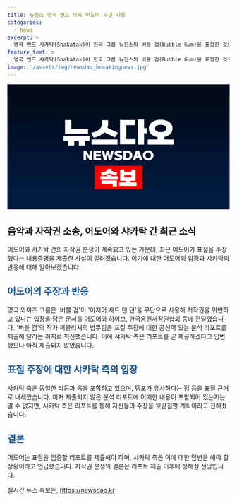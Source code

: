 ```yaml
---
title: 뉴진스 영국 밴드 의혹 어도어 무단 사용
categories:
  - News
excerpt: >
  영국 밴드 샤카탁(Shakatak)이 한국 그룹 뉴진스의 버블 검(Bubble Gum)을 표절한 것으로 주장되고 있습니다. 뉴진스 소속사 어도어는 이를 부인하며 증거를 요구하고, 샤카탁의 노래와 유사점을 들어 표절을 주장했습니다. 이에 뉴진스 측은 샤카탁의 작곡을 무단 사용하지 않았다고 주장하며 증거를 요청했지만, 샤카탁 측은 아직 리포트를 제출하지 않았습니다. 이에 어도어는 표절을 입증할 샤카탁의 리포트를 기다리고 있으며, 샤카탁 측은 이에 대해 즉각 대응해야 한다고 밝혔습니다. (사진=어도어 제공)
feature_text: >
  영국 밴드 샤카탁(Shakatak)이 한국 그룹 뉴진스의 버블 검(Bubble Gum)을 표절한 것으로 주장되고 있습니다. 뉴진스 소속사 어도어는 이를 부인하며 증거를 요구하고, 샤카탁의 노래와 유사점을 들어 표절을 주장했습니다. 이에 뉴진스 측은 샤카탁의 작곡을 무단 사용하지 않았다고 주장하며 증거를 요청했지만, 샤카탁 측은 아직 리포트를 제출하지 않았습니다. 이에 어도어는 표절을 입증할 샤카탁의 리포트를 기다리고 있으며, 샤카탁 측은 이에 대해 즉각 대응해야 한다고 밝혔습니다. (사진=어도어 제공)
image: '/assets/img/newsdao_breakingnews.jpg'
---
```


<p><img src="/assets/img/newsdao_breakingnews.jpg" alt="koreaapp 속보" /></p>

<h2 data-ke-size="size26">음악과 자작권 소송, 어도어와 샤카탁 간 최근 소식</h2>

<p data-ke-size="size16">어도어와 샤카탁 간의 자작권 분쟁이 계속되고 있는 가운데, 최근 어도어가 표절을 주장했다는 내용증명을 제출한 사실이 알려졌습니다. 여기에 대한 어도어의 입장과 샤카탁의 반응에 대해 알아보겠습니다.</p>

<h2><b><span style="color: #1a5490;">어도어의 주장과 반응</span></b></h2>

<p data-ke-size="size16">영국 와이즈 그룹은 '버블 검'이 '이지어 새드 댄 던'을 무단으로 사용해 저작권을 위반하고 있다는 입장을 담은 문서를 어도어와 하이브, 한국음원저작권협회 등에 전달했습니다. '버블 검'의 작가 퍼블리셔의 법무팀은 표절 주장에 대한 공신력 있는 분석 리포트를 제출해 달라는 취지로 회신했습니다. 이에 샤카탁 측은 리포트를 곧 제공하겠다고 답변했으나 아직 제출되지 않았습니다.</p>

<h2><b><span style="color: #1a5490;">표절 주장에 대한 샤카탁 측의 입장</span></b></h2>

<p data-ke-size="size16">샤카탁 측은 동일한 리듬과 음을 포함하고 있으며, 템포가 유사하다는 점 등을 표절 근거로 내세웠습니다. 미처 제출되지 않은 분석 리포트에 어떠한 내용이 포함되어 있는지는 알 수 없지만, 샤카탁 측은 리포트를 통해 자신들의 주장을 뒷받침할 계획이라고 전해졌습니다.</p>

<h2><b><span style="color: #1a5490;">결론</span></b></h2>

<p data-ke-size="size16">어도어는 표절을 입증할 리포트를 제출해야 하며, 샤카탁 측은 이에 대한 답변을 해야 할 상황이라고 언급했습니다. 자작권 분쟁의 결론은 리포트 제출 이후에 정해질 전망입니다.</p>
실시간 뉴스 속보는, <a href="https://newsdao.kr" rel="dofollow">https://newsdao.kr</a>



